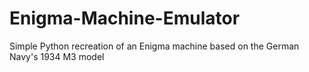 # Enigma-Machine-Emulator
Simple Python recreation of an Enigma machine based on the German Navy's 1934 M3 model
